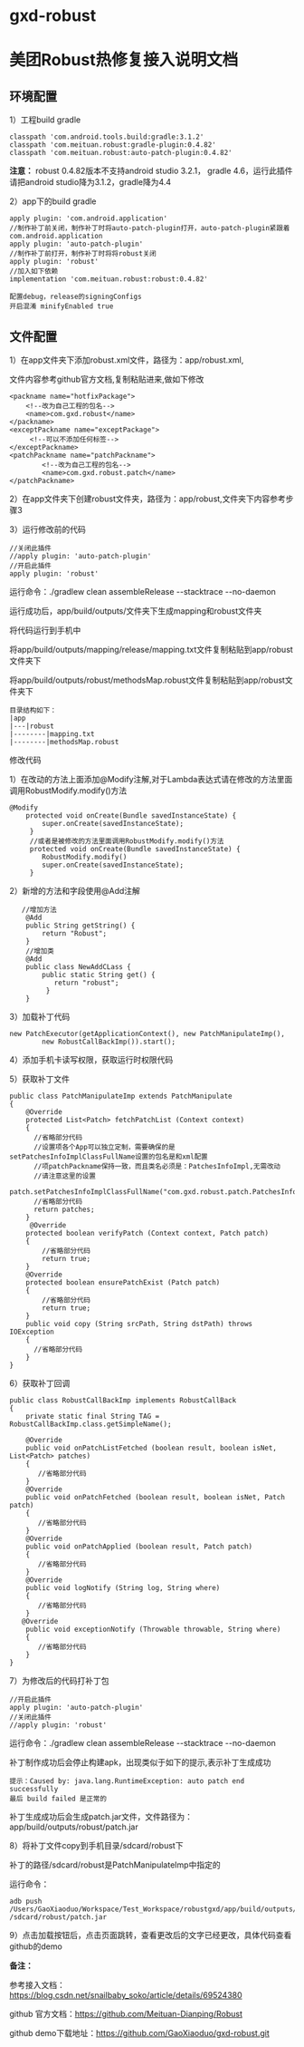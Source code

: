 # gxd-robust
# 美团Robust热修复接入说明文档

## 环境配置

1）工程build gradle

    classpath 'com.android.tools.build:gradle:3.1.2'
    classpath 'com.meituan.robust:gradle-plugin:0.4.82'
    classpath 'com.meituan.robust:auto-patch-plugin:0.4.82'

**注意：**
robust 0.4.82版本不支持android studio 3.2.1， gradle 4.6，运行此插件请把android studio降为3.1.2，gradle降为4.4

2）app下的build gradle

    apply plugin: 'com.android.application'
    //制作补丁前关闭，制作补丁时将auto-patch-plugin打开，auto-patch-plugin紧跟着com.android.application
    apply plugin: 'auto-patch-plugin'
    //制作补丁前打开，制作补丁时将将robust关闭
    apply plugin: 'robust'
    //加入如下依赖
    implementation 'com.meituan.robust:robust:0.4.82'
    
    配置debug，release的signingConfigs
    开启混淆 minifyEnabled true

## 文件配置

1）在app文件夹下添加robust.xml文件，路径为：app/robust.xml,

文件内容参考github官方文档,复制粘贴进来,做如下修改

    <packname name="hotfixPackage">
        <!--改为自己工程的包名-->
        <name>com.gxd.robust</name>
    </packname>
    <exceptPackname name="exceptPackage">
         <!--可以不添加任何标签-->
    </exceptPackname>
    <patchPackname name="patchPackname">
            <!--改为自己工程的包名-->
            <name>com.gxd.robust.patch</name>
    </patchPackname>

2）在app文件夹下创建robust文件夹，路径为：app/robust,文件夹下内容参考步骤3

3）运行修改前的代码

    //关闭此插件
    //apply plugin: 'auto-patch-plugin'
    //开启此插件
    apply plugin: 'robust'

运行命令：./gradlew clean  assembleRelease --stacktrace --no-daemon

运行成功后，app/build/outputs/文件夹下生成mapping和robust文件夹

将代码运行到手机中

将app/build/outputs/mapping/release/mapping.txt文件复制粘贴到app/robust文件夹下

将app/build/outputs/robust/methodsMap.robust文件复制粘贴到app/robust文件夹下

    目录结构如下：
    |app
    |---|robust
    |--------|mapping.txt
    |--------|methodsMap.robust

修改代码

1）在改动的方法上面添加@Modify注解,对于Lambda表达式请在修改的方法里面调用RobustModify.modify()方法

    @Modify
        protected void onCreate(Bundle savedInstanceState) {
            super.onCreate(savedInstanceState);
         }
         //或者是被修改的方法里面调用RobustModify.modify()方法
         protected void onCreate(Bundle savedInstanceState) {
            RobustModify.modify()
            super.onCreate(savedInstanceState);
         }

2）新增的方法和字段使用@Add注解

       //增加方法
        @Add
        public String getString() {
            return "Robust";
        }
        //增加类
        @Add
        public class NewAddCLass {
            public static String get() {
               return "robust";
             }
        }

3）加载补丁代码

    new PatchExecutor(getApplicationContext(), new PatchManipulateImp(),
            new RobustCallBackImp()).start();

4）添加手机卡读写权限，获取运行时权限代码

5）获取补丁文件

    public class PatchManipulateImp extends PatchManipulate
    {
        @Override
        protected List<Patch> fetchPatchList (Context context)
        {
          //省略部分代码
          //设置项各个App可以独立定制，需要确保的是setPatchesInfoImplClassFullName设置的包名是和xml配置
          //项patchPackname保持一致，而且类名必须是：PatchesInfoImpl,无需改动
          //请注意这里的设置
          patch.setPatchesInfoImplClassFullName("com.gxd.robust.patch.PatchesInfoImpl");
          //省略部分代码
          return patches;
        }
         @Override
        protected boolean verifyPatch (Context context, Patch patch)
        {
            //省略部分代码
            return true;
        }
        @Override
        protected boolean ensurePatchExist (Patch patch)
        {
            //省略部分代码
            return true;
        }
        public void copy (String srcPath, String dstPath) throws IOException
        {
          //省略部分代码
        }
    }

6）获取补丁回调

    public class RobustCallBackImp implements RobustCallBack
    {
        private static final String TAG = RobustCallBackImp.class.getSimpleName();
    
        @Override
        public void onPatchListFetched (boolean result, boolean isNet, List<Patch> patches)
        {
           //省略部分代码
        }
        @Override
        public void onPatchFetched (boolean result, boolean isNet, Patch patch)
        {
           //省略部分代码
        }
        @Override
        public void onPatchApplied (boolean result, Patch patch)
        {
           //省略部分代码
        }
        @Override
        public void logNotify (String log, String where)
        {
           //省略部分代码
        }
       @Override
        public void exceptionNotify (Throwable throwable, String where)
        {
           //省略部分代码
        }
    }

7）为修改后的代码打补丁包

    //开启此插件
    apply plugin: 'auto-patch-plugin'
    //关闭此插件
    //apply plugin: 'robust'

运行命令：./gradlew clean  assembleRelease --stacktrace --no-daemon

补丁制作成功后会停止构建apk，出现类似于如下的提示,表示补丁生成成功 

    提示：Caused by: java.lang.RuntimeException: auto patch end successfully
    最后 build failed 是正常的

补丁生成成功后会生成patch.jar文件，文件路径为：app/build/outputs/robust/patch.jar

8）将补丁文件copy到手机目录/sdcard/robust下

补丁的路径/sdcard/robust是PatchManipulateImp中指定的

运行命令：

    adb push /Users/GaoXiaoduo/Workspace/Test_Workspace/robustgxd/app/build/outputs/robust/patch.jar /sdcard/robust/patch.jar

9）点击加载按钮后，点击页面跳转，查看更改后的文字已经更改，具体代码查看github的demo

**备注：**

参考接入文档：https://blog.csdn.net/snailbaby_soko/article/details/69524380

github 官方文档：https://github.com/Meituan-Dianping/Robust

github demo下载地址：https://github.com/GaoXiaoduo/gxd-robust.git



